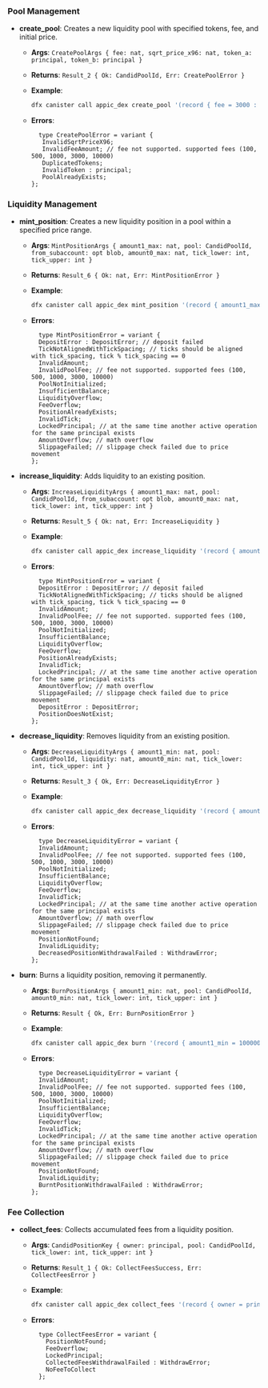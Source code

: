 ### Pool Management

- **create_pool**: Creates a new liquidity pool with specified tokens, fee, and initial price.

  - **Args**: `CreatePoolArgs { fee: nat, sqrt_price_x96: nat, token_a: principal, token_b: principal }`

  - **Returns**: `Result_2 { Ok: CandidPoolId, Err: CreatePoolError }`

  - **Example**:

    ```bash
    dfx canister call appic_dex create_pool '(record { fee = 3000 : nat; sqrt_price_x96 = 79228162514264337593543950336 : nat; token_a = principal "<token_a_principal>"; token_b = principal "<token_b_principal>" })'
    ```

  - **Errors**:

    ```candid
      type CreatePoolError = variant {
       InvalidSqrtPriceX96;
       InvalidFeeAmount; // fee not supported. supported fees (100, 500, 1000, 3000, 10000)
       DuplicatedTokens;
       InvalidToken : principal;
       PoolAlreadyExists;
    };
    ```

### Liquidity Management

- **mint_position**: Creates a new liquidity position in a pool within a specified price range.

  - **Args**: `MintPositionArgs { amount1_max: nat, pool: CandidPoolId, from_subaccount: opt blob, amount0_max: nat, tick_lower: int, tick_upper: int }`

  - **Returns**: `Result_6 { Ok: nat, Err: MintPositionError }`

  - **Example**:

    ```bash
    dfx canister call appic_dex mint_position '(record { amount1_max = 1000000 : nat; pool = record { fee = 3000 : nat; token0 = principal "<token0_principal>"; token1 = principal "<token1_principal>" }; from_subaccount = null; amount0_max = 500000 : nat; tick_lower = -1000 : int; tick_upper = 1000 : int })'
    ```

  - **Errors**:

    ```candid
      type MintPositionError = variant {
      DepositError : DepositError; // deposit failed
      TickNotAlignedWithTickSpacing; // ticks should be aligned with tick_spacing, tick % tick_spacing == 0
      InvalidAmount;
      InvalidPoolFee; // fee not supported. supported fees (100, 500, 1000, 3000, 10000)
      PoolNotInitialized;
      InsufficientBalance;
      LiquidityOverflow;
      FeeOverflow;
      PositionAlreadyExists;
      InvalidTick;
      LockedPrincipal; // at the same time another active operation for the same principal exists
      AmountOverflow; // math overflow
      SlippageFailed; // slippage check failed due to price movement
    };
    ```

- **increase_liquidity**: Adds liquidity to an existing position.

  - **Args**: `IncreaseLiquidityArgs { amount1_max: nat, pool: CandidPoolId, from_subaccount: opt blob, amount0_max: nat, tick_lower: int, tick_upper: int }`

  - **Returns**: `Result_5 { Ok: nat, Err: IncreaseLiquidity }`

  - **Example**:

    ```bash
    dfx canister call appic_dex increase_liquidity '(record { amount1_max = 500000 : nat; pool = record { fee = 3000 : nat; token0 = principal "<token0_principal>"; token1 = principal "<token1_principal>" }; from_subaccount = null; amount0_max = 250000 : nat; tick_lower = -1000 : int; tick_upper = 1000 : int })'
    ```

  - **Errors**:
    ```candid
      type MintPositionError = variant {
      DepositError : DepositError; // deposit failed
      TickNotAlignedWithTickSpacing; // ticks should be aligned with tick_spacing, tick % tick_spacing == 0
      InvalidAmount;
      InvalidPoolFee; // fee not supported. supported fees (100, 500, 1000, 3000, 10000)
      PoolNotInitialized;
      InsufficientBalance;
      LiquidityOverflow;
      FeeOverflow;
      PositionAlreadyExists;
      InvalidTick;
      LockedPrincipal; // at the same time another active operation for the same principal exists
      AmountOverflow; // math overflow
      SlippageFailed; // slippage check failed due to price movement
      DepositError : DepositError;
      PositionDoesNotExist;
    };
    ```

- **decrease_liquidity**: Removes liquidity from an existing position.

  - **Args**: `DecreaseLiquidityArgs { amount1_min: nat, pool: CandidPoolId, liquidity: nat, amount0_min: nat, tick_lower: int, tick_upper: int }`

  - **Returns**: `Result_3 { Ok, Err: DecreaseLiquidityError }`

  - **Example**:

    ```bash
    dfx canister call appic_dex decrease_liquidity '(record { amount1_min = 100000 : nat; pool = record { fee = 3000 : nat; token0 = principal "<token0_principal>"; token1 = principal "<token1_principal>" }; liquidity = 50000 : nat; amount0_min = 50000 : nat; tick_lower = -1000 : int; tick_upper = 1000 : int })'
    ```

  - **Errors**:
    ```candid
      type DecreaseLiquidityError = variant {
      InvalidAmount;
      InvalidPoolFee; // fee not supported. supported fees (100, 500, 1000, 3000, 10000)
      PoolNotInitialized;
      InsufficientBalance;
      LiquidityOverflow;
      FeeOverflow;
      InvalidTick;
      LockedPrincipal; // at the same time another active operation for the same principal exists
      AmountOverflow; // math overflow
      SlippageFailed; // slippage check failed due to price movement
      PositionNotFound;
      InvalidLiquidity;
      DecreasedPositionWithdrawalFailed : WithdrawError;
    };
    ```

- **burn**: Burns a liquidity position, removing it permanently.

  - **Args**: `BurnPositionArgs { amount1_min: nat, pool: CandidPoolId, amount0_min: nat, tick_lower: int, tick_upper: int }`

  - **Returns**: `Result { Ok, Err: BurnPositionError }`

  - **Example**:

    ```bash
    dfx canister call appic_dex burn '(record { amount1_min = 100000 : nat; pool = record { fee = 3000 : nat; token0 = principal "<token0_principal>"; token1 = principal "<token1_principal>" }; amount0_min = 50000 : nat; tick_lower = -1000 : int; tick_upper = 1000 : int })'
    ```

  - **Errors**:

    ```candid
      type DecreaseLiquidityError = variant {
      InvalidAmount;
      InvalidPoolFee; // fee not supported. supported fees (100, 500, 1000, 3000, 10000)
      PoolNotInitialized;
      InsufficientBalance;
      LiquidityOverflow;
      FeeOverflow;
      InvalidTick;
      LockedPrincipal; // at the same time another active operation for the same principal exists
      AmountOverflow; // math overflow
      SlippageFailed; // slippage check failed due to price movement
      PositionNotFound;
      InvalidLiquidity;
      BurntPositionWithdrawalFailed : WithdrawError;
    };
    ```

### Fee Collection

- **collect_fees**: Collects accumulated fees from a liquidity position.

  - **Args**: `CandidPositionKey { owner: principal, pool: CandidPoolId, tick_lower: int, tick_upper: int }`

  - **Returns**: `Result_1 { Ok: CollectFeesSuccess, Err: CollectFeesError }`

  - **Example**:

    ```bash
    dfx canister call appic_dex collect_fees '(record { owner = principal "<user_principal>"; pool = record { fee = 3000 : nat; token0 = principal "<token0_principal>"; token1 = principal "<token1_principal>" }; tick_lower = -1000 : int; tick_upper = 1000 : int })'
    ```

  - **Errors**:
    ```candid
      type CollectFeesError = variant {
        PositionNotFound;
        FeeOverflow;
        LockedPrincipal;
        CollectedFeesWithdrawalFailed : WithdrawError;
        NoFeeToCollect
      };
    ```

